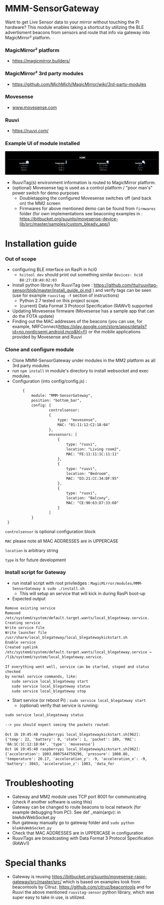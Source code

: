 # MMM-SensorGateway

Want to get Live Sensor data to your mirror without touching the Pi hardware? 
This module enables taking a shortcut by utilizing the BLE advertisment beacons from sensors and route that info via gateway into MagicMirror² platform.

### MagicMirror² platform
* https://magicmirror.builders/

### MagicMirror² 3rd party modules
* https://github.com/MichMich/MagicMirror/wiki/3rd-party-modules

### Movesense
* www.movesense.com

### Ruuvi
* https://ruuvi.com/

### Example UI of module installed

![Example UI](/documentation/exampleui.png)

* RuuviTag(s) environment information is routed to MagicMirror platform.
* (optional) Movesense tag is used as a control platform / "poor man's" power switch for demo purposes
  * Doubletapping the configured Movesense switches off (and back on) the MM2 screen
  * Firmwares for above mentioned demo can be found from `firmwares` folder (for own implementations see beaconing examples in : https://bitbucket.org/suunto/movesense-device-lib/src/master/samples/custom_bleadv_app/) 
  

# Installation guide

### Out of scope 
* configuring BLE interface on RasPi in hci0
  * `hcitool dev` should print out something similar `Devices: hci0    B8:27:EB:A9:02:03`
* Install python library for RuuviTag (see : https://github.com/ttu/ruuvitag-sensor/blob/master/install_guide_pi.md ) and verify tags can be seen (use for example `ruuvitag -f` section of instructions)
  * Python 2.7 tested on this project scope.
  * (current) Data Format 3 Protocol Specification (RAWv1) supported
* Updating Movesense firmware (Movesense has a sample app that can do the FOTA update)  
* Finding out the MAC addresses of the beacons (you can use, for example, NRFConnect(https://play.google.com/store/apps/details?id=no.nordicsemi.android.mcp&hl=fi) or the mobile applications provided by Movesense and Ruuvi 

### Clone and configure module 
* Clone MMM-SensorGateway under modules in the MM2 platform as all 3rd party modules
* run `npm install` in module's directory to install websocket and exec modules.
* Configuration (into config/config.js) :

```
		{
			module: "MMM-SensorGateway",
			position: "bottom_bar",
			config: {
					controlsensor:
					{
						type: "movesense",
						MAC: "01:11:12:C2:18:04"
					},
					envsensors: [
						{
							type: "ruuvi",
							location: "Living room2",
							MAC: "FE:11:11:1C:11:11"
						},
						{
							type: "ruuvi",
							location: "Bedroom",
							MAC: "D3:21:CC:34:DF:95"
						},
						{
							type: "ruuvi",
							location: "Balcony",
							MAC: "CE:90:63:D7:33:60"
						}
					]
			}
 }
```

`controlsensor` is optional configuration block

`MAC` please note all MAC ADDRESSES are in UPPERCASE

`location` is arbitrary string

`type` is for future development

### Install script for Gateway
* run install script with root priviledges : `MagicMirror/modules/MMM-SensorGateway $ sudo ./install.sh`
  * This will setup an service that will kick in during RasPi boot-up
* Expected output

```
Remove existing service
Removed /etc/systemd/system/default.target.wants/local_blegateway.service.
Creating service
Write service file
Write launcher file /usr/share/local_blegateway/local_blegatewaykickstart.sh
Enable service
Created symlink /etc/systemd/system/default.target.wants/local_blegateway.service → /lib/systemd/system/local_blegateway.service.

If everything went well, service can be started, stoped and status checked
by normal service commands, like:
   sudo service local_blegateway start
   sudo service local_blegateway status
   sudo service local_blegateway stop
```

* Start service (or reboot Pi) : `sudo service local_blegateway start`
  * (optional) verify that service is running:

```
sudo service local_blegateway status

--> you should expect seeing the packets routed:

Oct 16 19:45:40 raspberrypi local_blegatewaykickstart.sh[962]: {'temp': 22, 'battery': 0, 'state': 1, 'packet': 189, 'MAC': '0A:1C:1C:12:18:04', 'type': 'movesense'}
Oct 16 19:45:40 raspberrypi local_blegatewaykickstart.sh[962]: {'acceleration': 1003.0807544759296, 'pressure': 1008.86, 'temperature': 20.17, 'acceleration_y': -9, 'acceleration_x': -9, 'battery': 3043, 'acceleration_z': 1003, 'data_for
```

# Troubleshooting

* Gateway and MM2 module uses TCP port 8001 for communicating (check if another software is using this)
* Gateway can be changed to route beacons to local network (for example debugging from PC). See def _main(argv): in bleAdvWebSocket.py
* Run gateway manually go to gateway folder and `sudo python bleAdvWebSocket.py`
* Check that MAC ADDRESSES are in UPPERCASE in configuration
* RuuviTags are broadcasting with Data Format 3 Protocol Specification (RAWv1)

# Special thanks

* Gateway is reusing https://bitbucket.org/suunto/movesense-raspi-gateway/src/master/src/ which is based on examples took from beacontools by Citruz. https://github.com/citruz/beacontools and for Ruuvi the above mentioned `ruuvitag-sensor` python library, which was super easy to take in use, is utilized.

